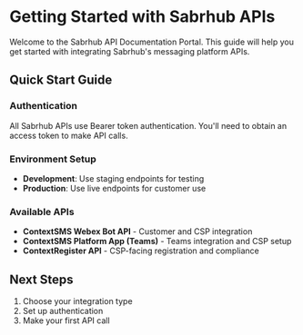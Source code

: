 # Getting Started with Sabrhub APIs

Welcome to the Sabrhub API Documentation Portal. This guide will help you get started with integrating Sabrhub's messaging platform APIs.

## Quick Start Guide

### Authentication
All Sabrhub APIs use Bearer token authentication. You'll need to obtain an access token to make API calls.

### Environment Setup
- **Development**: Use staging endpoints for testing
- **Production**: Use live endpoints for customer use

### Available APIs
- **ContextSMS Webex Bot API** - Customer and CSP integration
- **ContextSMS Platform App (Teams)** - Teams integration and CSP setup  
- **ContextRegister API** - CSP-facing registration and compliance

## Next Steps
1. Choose your integration type
2. Set up authentication
3. Make your first API call
